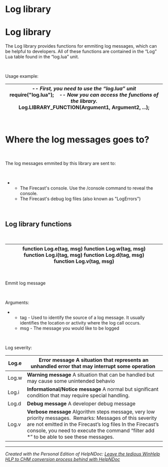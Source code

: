 # Log library

# Log library

The Log library provides functions for emmiting log messages, which can be helpful to developers. All of these functions are contained in the “Log” Lua table found in the “log.lua” unit.

&nbsp;

Usage example:

| *\-- First, you need to use the “log.lua” unit* require("log.lua");    *-- Now you can access the functions of the library.* Log.LIBRARY\_FUNCTION(Argument1, Argument2, ...); |
| --- |


&nbsp;

# Where the log messages goes to?

&nbsp;

The log messages emmited by this library are sent to:

&nbsp;

* &nbsp;
  * The Firecast's console. Use the /console command to reveal the console.
  * The Firecast's debug log files (also known as "LogErrors")

&nbsp;

## Log library functions

&nbsp;

| **function** Log.e(tag, msg) **function** Log.w(tag, msg) **function** Log.i(tag, msg) **function** Log.d(tag, msg) **function** Log.v(tag, msg) |
| --- |


&nbsp;

Emmit log message

&nbsp;

Arguments:

* &nbsp;
  * tag - Used to identify the source of a log message. It usually identifies the location or activity where the log call occurs.
  * msg - The message you would like to be logged

&nbsp;

Log severity:

| Log.e | **Error message** A situation that represents an unhandled error that may interrupt some operation&nbsp; |
| --- | --- |
| Log.w | **Warning message** A situation that can be handled but may cause some unintended behavio&nbsp; |
| Log.i | **Informational/Notice message** A normal but significant condition that may require special handling.&nbsp; |
| Log.d | **Debug message** A developer debug message&nbsp; |
| Log.v | **Verbose message** Algorithm steps message, very low priority messages.&nbsp; Remarks: Messages of this severity are not emitted in the Firecast’s log files In the Firecast’s console, you need to execute the command “filter add \*” to be able to see these messages.&nbsp; |



***
_Created with the Personal Edition of HelpNDoc: [Leave the tedious WinHelp HLP to CHM conversion process behind with HelpNDoc](<https://www.helpndoc.com/step-by-step-guides/how-to-convert-a-hlp-winhelp-help-file-to-a-chm-html-help-help-file/>)_
